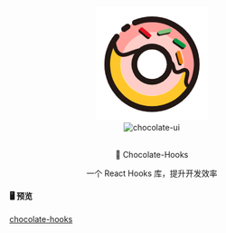 <div align="center">
    <img alt="chocolateUi" style={{ width: 180, height: 180 }} src="./qqtang.png" />
    <div >
      <img alt="chocolate-ui" style={{ marginLeft: 10 }} src="https://img.shields.io/badge/%20%20%F0%9F%93%A6%F0%9F%9A%80-semantic--release-e10079.svg" />
    </div>
    <br />
    <p> <span role="img" aria-label="chocolateUi" >🍫</span> Chocolate-Hooks </p>
    <p> 一个 React Hooks 库，提升开发效率</p>
</div>

#### 🖥️ 预览

[chocolate-hooks](https://chocolateui.github.io/chocolate-hooks/)
